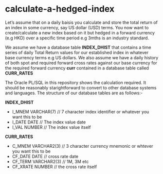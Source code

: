 # calculate-a-hedged-index

Let’s assume that on a daily baisis you calculate and store the total return of an index in some currency, say US 
dollar (USD) terms. You now want to create/calculate a new index based on it but hedged in a forward currency 
(e.g HKD) over a specific time period e.g 3mths is an industry standard. 
 
We assume we have a database table **INDEX_DHIST** that contains a time series of daily Total Return values for our 
established index in whatever base currency terms e.g US dollars. We also assume we have a daily history of 
both spot and required forward cross rates against our base currency for the required forward 
currency **curr** contained in a database table called **CURR_RATES**

The Oracle PL/SQL in this repository shows the calculation required. It should be reasonably starightforward to convert to 
other database systems and languages. The structure of our database tables are as follows:-

**INDEX_DHIST**

* I_MNEM VARCHAR(7)  // 7 character index identifier or whatever you want this to be   
* I_DATE DATE        // The index value date   
* I_VAL NUMBER       // The index value itself 


**CURR_RATES**
 
* C_MNEM   VARCHAR2(3)  // 3 character currency mnemonic or whtever you want this to be 
* CF_DATE  DATE         // cross rate date 
* CF_TERM  VARCHAR2(3)  // 1M, 3M etc  
* CF_XRATE NUMBER       // the cross rate itself 
